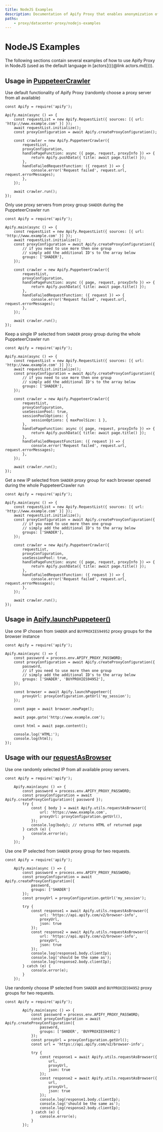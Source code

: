 ```yaml
---
title: NodeJS Examples
description: Documentation of Apify Proxy that enables anonymization of access to websites and IP rotation.
paths:
    - proxy/datacenter-proxy/nodejs-examples
---
```


# [](#nodejs-examples)NodeJS Examples

The following sections contain several examples of how to use Apify Proxy in NodeJS (used as the default language in [actors]({{@link actors.md}})).

## [](#usage-in-puppeteer-crawler)Usage in [PuppeteerCrawler](https://sdk.apify.com/docs/api/puppeteer-crawler)

Use default functionality of Apify Proxy (randomly choose a proxy server from all available)

    const Apify = require('apify');

    Apify.main(async () => {
        const requestList = new Apify.RequestList({ sources: [{ url: 'http://www.example.com' }] });
        await requestList.initialize();
        const proxyConfiguration = await Apify.createProxyConfiguration();

        const crawler = new Apify.PuppeteerCrawler({
            requestList,
            proxyConfiguration,
            handlePageFunction: async ({ page, request, proxyInfo }) => {
                return Apify.pushData({ title: await page.title() });
            },
            handleFailedRequestFunction: ({ request }) => {
                console.error('Request failed', request.url, request.errorMessages);
            },
        });

        await crawler.run();
    });

Only use proxy servers from proxy group `SHADER` during the PuppeteerCrawler run

    const Apify = require('apify');

    Apify.main(async () => {
        const requestList = new Apify.RequestList({ sources: [{ url: 'http://www.example.com' }] });
        await requestList.initialize();
        const proxyConfiguration = await Apify.createProxyConfiguration({
            // if you need to use more then one group
            // simply add the additional ID's to the array below
            groups: ['SHADER'],
        });

        const crawler = new Apify.PuppeteerCrawler({
            requestList,
            proxyConfiguration,
            handlePageFunction: async ({ page, request, proxyInfo }) => {
                return Apify.pushData({ title: await page.title() });
            },
            handleFailedRequestFunction: ({ request }) => {
                console.error('Request failed', request.url, request.errorMessages);
            },
        });

        await crawler.run();
    });

Keep a single IP selected from `SHADER` proxy group during the whole PuppeteerCrawler run

    const Apify = require('apify');

    Apify.main(async () => {
        const requestList = new Apify.RequestList({ sources: [{ url: 'http://www.example.com' }] });
        await requestList.initialize();
        const proxyConfiguration = await Apify.createProxyConfiguration({
            // if you need to use more then one group
            // simply add the additional ID's to the array below
            groups: ['SHADER'],
        });

        const crawler = new Apify.PuppeteerCrawler({
            requestList,
            proxyConfiguration,
            useSessionPool: true,
            sessionPoolOptions: {
                sessionOptions: { maxPoolSize: 1 },
            },
            handlePageFunction: async ({ page, request, proxyInfo }) => {
                return Apify.pushData({ title: await page.title() });
            },
            handleFailedRequestFunction: ({ request }) => {
                console.error('Request failed', request.url, request.errorMessages);
            },
        });

        await crawler.run();
    });

Get a new IP selected from `SHADER` proxy group for each browser opened during the whole PuppeteerCrawler run

    const Apify = require('apify');

    Apify.main(async () => {
        const requestList = new Apify.RequestList({ sources: [{ url: 'http://www.example.com' }] });
        await requestList.initialize();
        const proxyConfiguration = await Apify.createProxyConfiguration({
            // if you need to use more then one group
            // simply add the additional ID's to the array below
            groups: ['SHADER'],
        });

        const crawler = new Apify.PuppeteerCrawler({
            requestList,
            proxyConfiguration,
            useSessionPool: true,
            handlePageFunction: async ({ page, request, proxyInfo }) => {
                return Apify.pushData({ title: await page.title() });
            },
            handleFailedRequestFunction: ({ request }) => {
                console.error('Request failed', request.url, request.errorMessages);
            },
        });

        await crawler.run();
    });

## [](#usage-in-apify-launchPuppeteer) Usage in [Apify.launchPuppeteer()](https://sdk.apify.com/docs/api/apify#apifylaunchpuppeteeroptions)

Use one IP chosen from `SHADER` and `BUYPROXIES94952` proxy groups for the browser instance

    const Apify = require('apify');

    Apify.main(async () => {
        const password = process.env.APIFY_PROXY_PASSWORD;
        const proxyConfiguration = await Apify.createProxyConfiguration({
            password,
            // if you need to use more then one group
            // simply add the additional ID's to the array below
            groups: ['SHADER', 'BUYPROXIES94952'],
        });

        const browser = await Apify.launchPuppeteer({
            proxyUrl: proxyConfiguration.getUrl('my_session');
        });

        const page = await browser.newPage();

        await page.goto('http://www.example.com');

        const html = await page.content();

        console.log('HTML:');
        console.log(html);
    });

## [](#usage-with-request) Usage with our [requestAsBrowser](https://sdk.apify.com/docs/api/utils#utilsrequestasbrowseroptions)

Use one randomly selected IP from all available proxy servers.

    const Apify = require('apify');

        Apify.main(async () => {
            const password = process.env.APIFY_PROXY_PASSWORD;
            const proxyConfiguration = await Apify.createProxyConfiguration({ password });
            try {
                const { body } = await Apify.utils.requestAsBrowser({
                    url: 'https://www.example.com',
                    proxyUrl: proxyConfiguration.getUrl(),
                });
                console.log(body); // returns HTML of returned page
            } catch (e) {
                console.error(e);
            }
        });


Use one IP selected from `SHADER` proxy group for two requests.

    const Apify = require('apify');

        Apify.main(async () => {
            const password = process.env.APIFY_PROXY_PASSWORD;
            const proxyConfiguration = await Apify.createProxyConfiguration({
                password,
                groups: ['SHADER']
            });
            const proxyUrl = proxyConfiguration.getUrl('my_session');

            try {
                const response1 = await Apify.utils.requestAsBrowser({
                    url: 'https://api.apify.com/v2/browser-info',
                    proxyUrl,
                    json: true
                });
                const response2 = await Apify.utils.requestAsBrowser({
                    url: 'https://api.apify.com/v2/browser-info',
                    proxyUrl,
                    json: true
                });
                console.log(response1.body.clientIp);
                console.log('should be the same as');
                console.log(response2.body.clientIp);
            } catch (e) {
                console.error(e);
            }
        });

Use randomly choose IP selected from `SHADER` and `BUYPROXIES94952` proxy groups for two requests.

    const Apify = require('apify');

            Apify.main(async () => {
                const password = process.env.APIFY_PROXY_PASSWORD;
                const proxyConfiguration = await Apify.createProxyConfiguration({
                    password,
                    groups: ['SHADER', 'BUYPROXIES94952']
                });
                const proxyUrl = proxyConfiguration.getUrl();
                const url = 'https://api.apify.com/v2/browser-info';

                try {
                    const response1 = await Apify.utils.requestAsBrowser({
                        url,
                        proxyUrl,
                        json: true
                    });
                    const response2 = await Apify.utils.requestAsBrowser({
                        url,
                        proxyUrl,
                        json: true
                    });
                    console.log(response1.body.clientIp);
                    console.log('should be the same as');
                    console.log(response2.body.clientIp);
                } catch (e) {
                    console.error(e);
                }
            });

